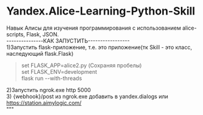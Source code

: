 # Yandex.Alice-Learning-Python-Skill
Навык Алисы для изучения программирования с использованием alice-scripts, Flask, JSON.   
---------------КАК ЗАПУСТИТЬ-----------------   
1)Запустить flask-приложение, т.е. это приложение(тк Skill - это класс, наследующий flask.Flask)   
>set FLASK_APP=alice2.py (Сохраняя пробелы)     
>set FLASK_ENV=development   
>flask run --with-threads
>
2)Запустить ngrok.exe http 5000    
3) {webhook}/post из ngrok.exe добавить в yandex.dialogs или https://station.aimylogic.com/   
"""   
